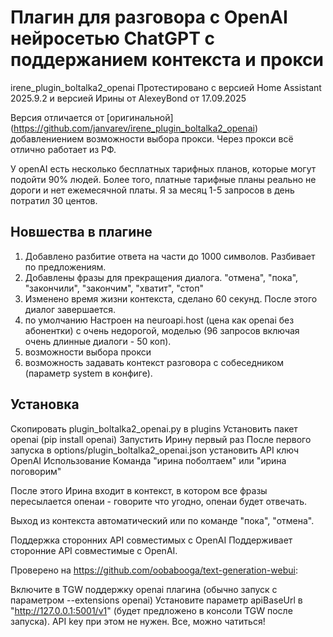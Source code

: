 # Плагин для разговора с OpenAI нейросетью ChatGPT с поддержанием контекста и прокси
irene_plugin_boltalka2_openai
Протестировано с версией Home Assistant 2025.9.2 и версией Ирины от AlexeyBond от 17.09.2025

Версия отличается от [оригинальной] (https://github.com/janvarev/irene_plugin_boltalka2_openai) добавлениением возможности выбора прокси.
Через прокси всё отлично работает из РФ. 

У openAI есть несколько бесплатных тарифных планов, которые могут подойти 90% людей. Более того, платные тарифные планы реально не дороги и нет ежемесячной платы.
Я за месяц 1-5 запросов в день потратил 30 центов.

## Новшества в плагине
1. Добавлено разбитие ответа на части до 1000 символов. Разбивает по предложениям.
2. Добавлены фразы для прекращения диалога. "отмена", "пока", "закончили", "закончим", "хватит", "стоп"
3. Изменено время жизни контекста, сделано 60 секунд. После этого диалог завершается.
4. по умолчанию Настроен на neuroapi.host (цена как openai без абонентки) с очень недорогой, моделью (96 запросов включая очень длинные диалоги - 50 коп).
5. возможности выбора прокси
6. возможность задавать контекст разговора с собеседником (параметр system в конфиге).

## Установка
Скопировать plugin_boltalka2_openai.py в plugins
Установить пакет openai (pip install openai)
Запустить Ирину первый раз
После первого запуска в options/plugin_boltalka2_openai.json установить API ключ OpenAI
Использование
Команда "ирина поболтаем" или "ирина поговорим"

После этого Ирина входит в контекст, в котором все фразы пересылается опенаи - говорите что угодно, опенаи будет отвечать.

Выход из контекста автоматический или по команде "пока", "отмена".

Поддержка сторонних API совместимых с OpenAI
Поддерживает сторонние API совместимые с OpenAI.

Проверено на https://github.com/oobabooga/text-generation-webui:

Включите в TGW поддержку openai плагина (обычно запуск с параметром --extensions openai)
Установите параметр apiBaseUrl в "http://127.0.0.1:5001/v1" (будет предложено в консоли TGW после запуска). API key при этом не нужен.
Все, можно чатиться!


